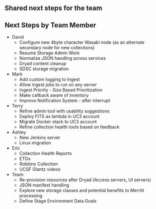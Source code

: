 ## Shared next steps for the team


## Next Steps by Team Member

- David
  - Configure new 4byte character Wasabi node (as an alternate secondary node for new collections)
  - Resume Storage Admin Work
  - Normalize JSON handling across services
  - Dryad content cleanup
  - SDSC storage migration
- Mark
  - Add custom logging to Ingest
  - Allow ingest jobs to run on any server
  - Ingest Priority - Size Based Prioritization
  - Make callback aware of inventory
  - Improve Notification System - after interrupt
- Terry
  - Refine admin tool with usability suggestions
  - Deploy FITS as lambda in UC3 account
  - Migrate Docker stack to UC3 account
  - Refine collection health tools based on feedback
- Ashley 
  - New Jenkins server
  - Linux migration
- Eric
  - Collection Health Reports
  - ETDs
  - Robbins Collection
  - UCSF Glantz videos
- Team
  - Re-provision resources after Dryad (Access servers, UI servers)
  - JSON manifest handling
  - Explore new storage classes and potential benefits to Merritt processing
  - Define Stage Environment Data Goals
